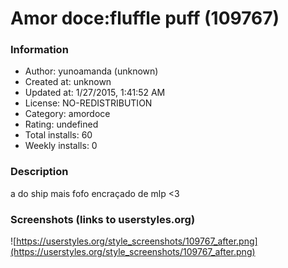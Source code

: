 # Amor doce:fluffle puff (109767)

### Information
- Author: yunoamanda (unknown)
- Created at: unknown
- Updated at: 1/27/2015, 1:41:52 AM
- License: NO-REDISTRIBUTION
- Category: amordoce
- Rating: undefined
- Total installs: 60
- Weekly installs: 0


### Description
a do ship mais fofo encraçado de mlp <3


### Screenshots (links to userstyles.org)
![https://userstyles.org/style_screenshots/109767_after.png](https://userstyles.org/style_screenshots/109767_after.png)



